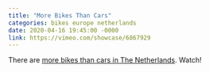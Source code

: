```yaml
---
title: "More Bikes Than Cars"
categories: bikes europe netherlands
date: 2020-04-16 19:45:00 -0000
link: https://vimeo.com/showcase/6867929
---
```

There are [more bikes than cars in The Netherlands](https://vimeo.com/showcase/6867929). Watch!